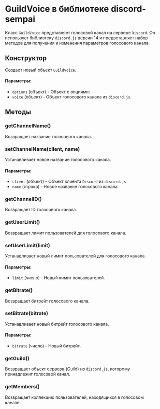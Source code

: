 # GuildVoice в библиотеке discord-sempai
Класс `GuildVoice` представляет голосовой канал на сервере `Discord`. Он использует библиотеку `discord.js` версии 14 и предоставляет набор методов для получения и изменения параметров голосового канала.

## Конструктор
Создает новый объект `GuildVoice`.

#### Параметры:

- `options` (объект) - Объект с опциями:
- `voice` (объект) - Объект голосового канала из `discord.js`.

## Методы
### getChannelName()
Возвращает название голосового канала.

### setChannelName(client, name)
Устанавливает новое название голосового канала.

#### Параметры:

- `client` (объект) - Объект клиента `Discord` из `discord.js`.
- `name` (строка) - Новое название голосового канала.

### getChannelID()
Возвращает ID голосового канала.

### getUserLimit()
Возвращает лимит пользователей для голосового канала.

### setUserLimit(limit)
Устанавливает новый лимит пользователей для голосового канала.

#### Параметры:

- `limit` (число) - Новый лимит пользователей.

### getBitrate()
Возвращает битрейт голосового канала.

### setBitrate(bitrate)
Устанавливает новый битрейт голосового канала.

#### Параметры:

- `bitrate` (число) - Новый битрейт.

### getGuild()
Возвращает объект сервера (Guild) из `discord.js`, которому принадлежит голосовой канал.

### getMembers()
Возвращает коллекцию пользователей, находящихся в голосовом канале.